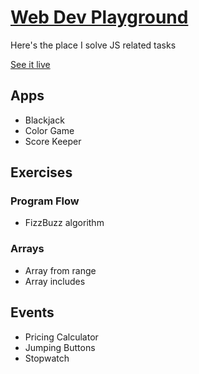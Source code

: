 # [Web Dev Playground](https://alex-basov.github.io/web-dev-playground/)

Here's the place I solve JS related tasks

[See it live](https://alex-basov.github.io/web-dev-playground/)

## Apps
* Blackjack
* Color Game
* Score Keeper

## Exercises

### Program Flow
* FizzBuzz algorithm

### Arrays
* Array from range
* Array includes

## Events
* Pricing Calculator
* Jumping Buttons
* Stopwatch
